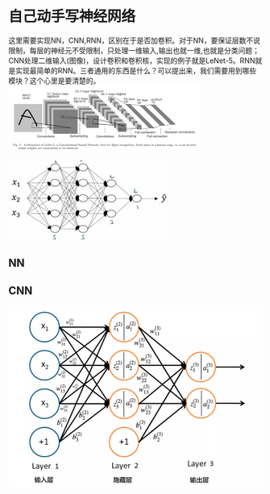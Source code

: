 # 自己动手写神经网络

这里需要实现NN，CNN,RNN，区别在于是否加卷积。对于NN，要保证层数不说限制，每层的神经元不受限制，只处理一维输入,输出也就一维,也就是分类问题；CNN处理二维输入\(图像\)，设计卷积和卷积核，实现的例子就是LeNet-5。RNN就是实现最简单的RNN。三者通用的东西是什么？可以提出来，我们需要用到哪些模块？这个心里是要清楚的。
![](/assets/LeNet.png)

![](/assets/WriteNNByHand.png)


## NN


## CNN





![](/assets/BP_CNN1.png)

